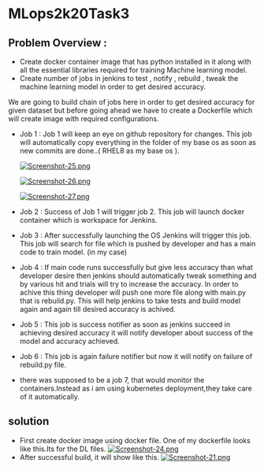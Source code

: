 # MLops2k20Task3

## Problem Overview :
 - Create docker container image that has python installed in it along with all the essential libraries required for training Machine   learning model.
 - Create number of jobs in jenkins to test , notify , rebuild , tweak the machine learning model in order to get desired accuracy.
 
 We are going to build chain of jobs here in order to get desired accuracy for given dataset but before going ahead we have to create a Dockerfile which will create image with required configurations.

 - Job 1 : Job 1 will keep an eye on github repository for changes. This job will automatically copy everything in           the folder of my base os as soon as new commits are done..( RHEL8 as my base os ). 
 
   [![Screenshot-25.png](https://i.postimg.cc/J49g1zBB/Screenshot-25.png)](https://postimg.cc/ykynjBjV)
   
   [![Screenshot-26.png](https://i.postimg.cc/T1BkYthX/Screenshot-26.png)](https://postimg.cc/1Vc0vcpW)
   
   [![Screenshot-27.png](https://i.postimg.cc/Hs7ZP1PW/Screenshot-27.png)](https://postimg.cc/7fwnfdkj)
   
 - Job 2 : Success of Job 1 will trigger job 2. This job will launch docker container which is workspace for Jenkins.
 - Job 3 : After successfully launching the OS Jenkins will trigger this job. This job will search for file which is pushed by developer and has a main code to train model. (in my case)
 - Job 4 : If main code runs successfully but give less accuracy than what developer desire then jenkins should automatically tweak   something and by various hit and trials will try to increase the accuracy. In order to achive this thing developer will push one more file along with main.py that is rebuild.py. This will help jenkins to take tests and build model again and again till      desired accuracy is achived.
 - Job 5 : This job is success notifier as soon as jenkins succeed in achieving desired accuracy it will notify developer about success of the model and accuracy achieved.
 - Job 6 : This job is again failure notifier but now it will notify on failure of rebuild.py file.
 - there was supposed to be a job 7, that would monitor the containers.Instead as i am using kubernetes deployment,they take care of it automatically.

## solution
 - First create docker image using docker file. One of my dockerfile looks like this.Its for the DL files.
   [![Screenshot-24.png](https://i.postimg.cc/VN1gdQNg/Screenshot-24.png)](https://postimg.cc/PC3YR7Yv)
  - After successful build, it will show like this.
   [![Screenshot-21.png](https://i.postimg.cc/25wYgDJB/Screenshot-21.png)](https://postimg.cc/jWLBJGRs)
   

   
